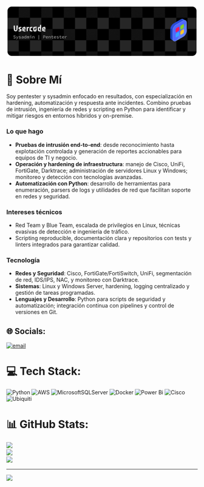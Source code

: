 ![Header](./github-header-banner.png)





# 💫 Sobre Mí

Soy pentester y sysadmin enfocado en resultados, con especialización en hardening, automatización y respuesta ante incidentes. Combino pruebas de intrusión, ingeniería de redes y scripting en Python para identificar y mitigar riesgos en entornos híbridos y on-premise.

### Lo que hago
- **Pruebas de intrusión end-to-end**: desde reconocimiento hasta explotación controlada y generación de reportes accionables para equipos de TI y negocio.
- **Operación y hardening de infraestructura**: manejo de Cisco, UniFi, FortiGate, Darktrace; administración de servidores Linux y Windows; monitoreo y detección con tecnologías avanzadas.
- **Automatización con Python**: desarrollo de herramientas para enumeración, parsers de logs y utilidades de red que facilitan soporte en redes y seguridad.

### Intereses técnicos
- Red Team y Blue Team, escalada de privilegios en Linux, técnicas evasivas de detección e ingeniería de tráfico.
- Scripting reproducible, documentación clara y repositorios con tests y linters integrados para garantizar calidad.

### Tecnología
- **Redes y Seguridad**: Cisco, FortiGate/FortiSwitch, UniFi, segmentación de red, IDS/IPS, NAC, y monitoreo con Darktrace.
- **Sistemas**: Linux y Windows Server, hardening, logging centralizado y gestión de tareas programadas.
- **Lenguajes y Desarrollo**: Python para scripts de seguridad y automatización; integración continua con pipelines y control de versiones en Git.



## 🌐 Socials:
[![email](https://img.shields.io/badge/Email-D14836?logo=gmail&logoColor=white)](mailto:userc0demail@gmail.com) 

# 💻 Tech Stack:
![Python](https://img.shields.io/badge/python-3670A0?style=for-the-badge&logo=python&logoColor=ffdd54) ![AWS](https://img.shields.io/badge/AWS-%23FF9900.svg?style=for-the-badge&logo=amazon-aws&logoColor=white) ![MicrosoftSQLServer](https://img.shields.io/badge/Microsoft%20SQL%20Server-CC2927?style=for-the-badge&logo=microsoft%20sql%20server&logoColor=white) ![Docker](https://img.shields.io/badge/docker-%230db7ed.svg?style=for-the-badge&logo=docker&logoColor=white) ![Power Bi](https://img.shields.io/badge/power_bi-F2C811?style=for-the-badge&logo=powerbi&logoColor=black) ![Cisco](https://img.shields.io/badge/cisco-%23049fd9.svg?style=for-the-badge&logo=cisco&logoColor=black) ![Ubiquiti](https://img.shields.io/badge/ubiquiti-%230559C9.svg?style=for-the-badge&logo=ubiquiti&logoColor=white)
# 📊 GitHub Stats:
![](https://github-readme-stats.vercel.app/api?username=Userc0de&theme=onedark&hide_border=true&include_all_commits=false&count_private=false)<br/>
![](https://nirzak-streak-stats.vercel.app/?user=Userc0de&theme=onedark&hide_border=true)<br/>
![](https://github-readme-stats.vercel.app/api/top-langs/?username=Userc0de&theme=onedark&hide_border=true&include_all_commits=false&count_private=false&layout=compact)

---
[![](https://visitcount.itsvg.in/api?id=Userc0de&icon=0&color=0)](https://visitcount.itsvg.in)

<!-- Proudly created with GPRM ( https://gprm.itsvg.in ) -->
